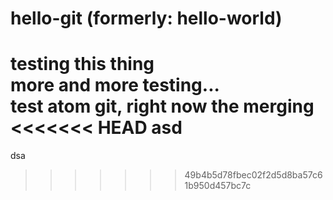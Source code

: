 # hello-git (formerly: hello-world)

testing this thing  
more and more testing...  
test atom git, right now the merging
<<<<<<< HEAD
asd
=======
dsa
>>>>>>> 49b4b5d78fbec02f2d5d8ba57c61b950d457bc7c
